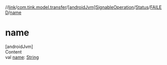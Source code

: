 //[link](../../../../index.md)/[com.tink.model.transfer](../../../index.md)/[[androidJvm]SignableOperation](../../index.md)/[Status](../index.md)/[FAILED](index.md)/[name](name.md)



# name  
[androidJvm]  
Content  
val [name](name.md): [String](https://kotlinlang.org/api/latest/jvm/stdlib/kotlin/-string/index.html)  



